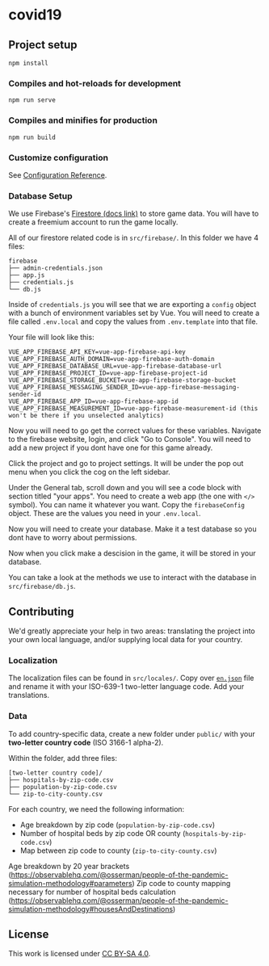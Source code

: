 # covid19

## Project setup
```
npm install
```

### Compiles and hot-reloads for development
```
npm run serve
```

### Compiles and minifies for production
```
npm run build
```

### Customize configuration
See [Configuration Reference](https://cli.vuejs.org/config/).

### Database Setup

We use Firebase's [Firestore (docs link)](https://firebase.google.com/docs/firestore) to store game data. You will have to create a freemium account to run the game locally.

All of our firestore related code is in `src/firebase/`. In this folder we have 4 files:

    firebase
    ├── admin-credentials.json
    ├── app.js
    ├── credentials.js
    └── db.js

Inside of `credentials.js` you will see that we are exporting a `config` object with a bunch of environment variables set by Vue. You will need to create a file called `.env.local` and copy the values from `.env.template` into that file.

Your file will look like this:

    VUE_APP_FIREBASE_API_KEY=vue-app-firebase-api-key
    VUE_APP_FIREBASE_AUTH_DOMAIN=vue-app-firebase-auth-domain
    VUE_APP_FIREBASE_DATABASE_URL=vue-app-firebase-database-url
    VUE_APP_FIREBASE_PROJECT_ID=vue-app-firebase-project-id
    VUE_APP_FIREBASE_STORAGE_BUCKET=vue-app-firebase-storage-bucket
    VUE_APP_FIREBASE_MESSAGING_SENDER_ID=vue-app-firebase-messaging-sender-id
    VUE_APP_FIREBASE_APP_ID=vue-app-firebase-app-id
    VUE_APP_FIREBASE_MEASUREMENT_ID=vue-app-firebase-measurement-id (this won't be there if you unselected analytics)

Now you will need to go get the correct values for these variables. Navigate to the firebase website, login, and click "Go to Console". You will need to add a new project if you dont have one for this game already.

Click the project and go to project settings. It will be under the pop out menu when you click the cog on the left sidebar.

Under the General tab, scroll down and you will see a code block with section titled "your apps". You need to create a web app (the one with `</>` symbol). You can name it whatever you want. Copy the `firebaseConfig` object. These are the values you need in your `.env.local`.

Now you will need to create your database. Make it a test database so you dont have to worry about permissions.

Now when you click make a descision in the game, it will be stored in your database.

You can take a look at the methods we use to interact with the database in `src/firebase/db.js`.

## Contributing
We'd greatly appreciate your help in two areas: translating the project into your own local language, and/or supplying local data for your country.

### Localization
The localization files can be found in `src/locales/`.  Copy over [`en.json`](src/locales/en.json) file and rename it with your ISO-639-1 two-letter language code.  Add your translations.

### Data
To add country-specific data, create a new folder under `public/` with your **two-letter country code** (ISO 3166-1 alpha-2).

Within the folder, add three files:

    [two-letter country code]/
    ├── hospitals-by-zip-code.csv
    ├── population-by-zip-code.csv
    └── zip-to-city-county.csv

For each country, we need the following information:
- Age breakdown by zip code (`population-by-zip-code.csv`)
- Number of hospital beds by zip code OR county (`hospitals-by-zip-code.csv`)
- Map between zip code to county (`zip-to-city-county.csv`)

Age breakdown by 20 year brackets (https://observablehq.com/@osserman/people-of-the-pandemic-simulation-methodology#parameters)
Zip code to county mapping necessary for number of hospital beds calculation (https://observablehq.com/@osserman/people-of-the-pandemic-simulation-methodology#housesAndDestinations)

## License
This work is licensed under
<a rel="license" href="https://creativecommons.org/licenses/by-sa/4.0">CC BY-SA 4.0</a>.

